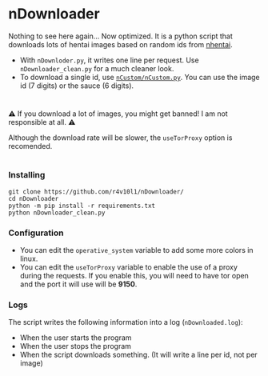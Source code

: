 # nDownloader
Nothing to see here again... Now optimized. It is a python script that downloads lots of hentai images based on random ids from [nhentai](https://nhentai.net).

* With `nDownloder.py`, it writes one line per request. Use `nDownloader_clean.py` for a much cleaner look.
* To download a single id, use [`nCustom/nCustom.py`](https://github.com/r4v10l1/nDownloader/blob/main/nCustom/nCustom.py). You can use the image id (7 digits) or the sauce (6 digits).

#

⚠️ If you download a lot of images, you might get banned! I am not responsible at all. ⚠️

Although the download rate will be slower, the `useTorProxy` option is recomended.

#

### Installing

``` shell
git clone https://github.com/r4v10l1/nDownloader/
cd nDownloader
python -m pip install -r requirements.txt
python nDownloader_clean.py
```

### Configuration

* You can edit the `operative_system` variable to add some more colors in linux.
* You can edit the `useTorProxy` variable to enable the use of a proxy during the requests. If you enable this, you will need to have tor open and the port it will use will be **9150**.

### Logs

The script writes the following information into a log (`nDownloaded.log`):
* When the user starts the program
* When the user stops the program
* When the script downloads something. (It will write a line per id, not per image)
